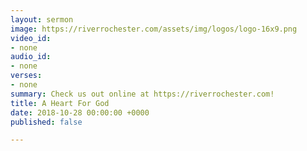 ```yaml
---
layout: sermon
image: https://riverrochester.com/assets/img/logos/logo-16x9.png
video_id:
- none
audio_id:
- none
verses:
- none
summary: Check us out online at https://riverrochester.com!
title: A Heart For God
date: 2018-10-28 00:00:00 +0000
published: false

---
```

